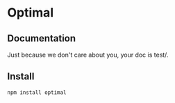 Optimal
=======

## Documentation

Just because we don't care about you, your doc is test/.

## Install

`npm install optimal`